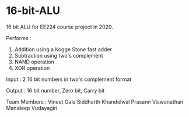 # 16-bit-ALU
16 bit ALU for EE224 course project in 2020.

Performs :
  1. Addition using a Kogge Stone fast adder
  2. Subtraction using two's complement
  3. NAND operation
  4. XOR operation
  
Input : 2 16 bit numbers in two's complement format

Output : 16 bit number, Zero bit, Carry bit

Team Members : 
Vineet Gala
Siddharth Khandelwal
Prasann Viswanathan
Manideep Vudayagiri

